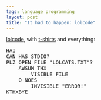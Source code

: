 ```yaml
---
tags: language programming
layout: post
title: "It had to happen: lolcode"
---
```




<p><a href="http://lolcode.com/">lolcode</a>, with <a href="http://www.cafepress.com/lolcode">t-shirts</a> and everything:</p>
   
<pre class="sourceCode">
HAI
CAN HAS STDIO?
PLZ OPEN FILE "LOLCATS.TXT"?
	AWSUM THX
		VISIBLE FILE
	O NOES
		INVISIBLE "ERROR!"
KTHXBYE
</pre>



